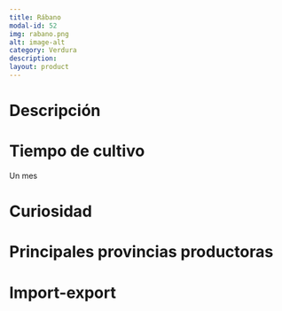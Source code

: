 ```yaml
---
title: Rábano
modal-id: 52
img: rabano.png
alt: image-alt
category: Verdura
description:
layout: product
---
```


# Descripción

# Tiempo de cultivo
Un mes

# Curiosidad

# Principales provincias productoras
<div class="chart"></div>

# Import-export
